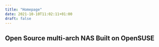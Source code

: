 ```yaml
---
title: "Homepage"
date: 2021-10-10T11:02:11+01:00
draft: false
---
```

## Open Source multi-arch NAS Built on OpenSUSE
